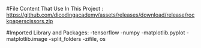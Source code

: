 #File Content That Use In This Project :
https://github.com/dicodingacademy/assets/releases/download/release/rockpaperscissors.zip

#Imported Library and Packages:
-tensorflow
-numpy
-matplotlib.pyplot
-matplotlib.image
-split_folders
-zifile, os
